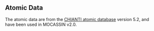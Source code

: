 ## Atomic Data

The atomic data are from the [CHIANTI atomic database](http://www.chiantidatabase.org/) version 5.2, and have been used in MOCASSIN v2.0.

